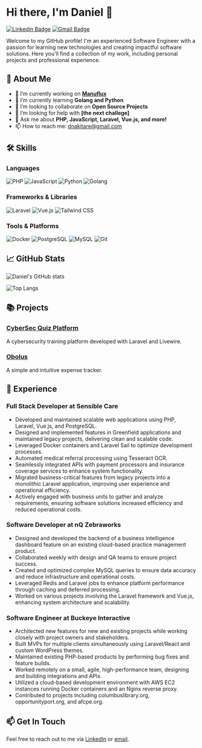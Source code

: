 # Hi there, I'm Daniel 👋

[![Linkedin Badge](https://img.shields.io/badge/-Daniel-blue?style=flat-square&logo=Linkedin&logoColor=white&link=https://www.linkedin.com/in/dnakitare/)](https://www.linkedin.com/in/dnakitare/)
[![Gmail Badge](https://img.shields.io/badge/-dnakitare@gmail.com-c14438?style=flat-square&logo=Gmail&logoColor=white&link=mailto:dnakitare@gmail.com)](mailto:dnakitare@gmail.com)

Welcome to my GitHub profile! I'm an experienced Software Engineer with a passion for learning new technologies and creating impactful software solutions. Here you'll find a collection of my work, including personal projects and professional experience.

## 🚀 About Me

- 🔭 I’m currently working on **[Manuflux](https://github.com/Dnakitare/task-app)**
- 🌱 I’m currently learning **Golang and Python**
- 👯 I’m looking to collaborate on **Open Source Projects**
- 🤔 I’m looking for help with **[the next challege]**
- 💬 Ask me about **PHP, JavaScript, Laravel, Vue.js, and more!**
- 📫 How to reach me: [dnakitare@gmail.com](mailto:dnakitare@gmail.com)

## 🛠️ Skills

### Languages

![PHP](https://img.shields.io/badge/-PHP-777BB4?style=flat&logo=php&logoColor=white)
![JavaScript](https://img.shields.io/badge/-JavaScript-F7DF1E?style=flat&logo=javascript&logoColor=black)
![Python](https://img.shields.io/badge/-Python-3776AB?style=flat&logo=python&logoColor=white)
![Golang](https://img.shields.io/badge/-Go-00ADD8?style=flat&logo=go&logoColor=white)

### Frameworks & Libraries

![Laravel](https://img.shields.io/badge/-Laravel-FF2D20?style=flat&logo=laravel&logoColor=white)
![Vue.js](https://img.shields.io/badge/-Vue.js-4FC08D?style=flat&logo=vue.js&logoColor=white)
![Tailwind CSS](https://img.shields.io/badge/-Tailwind%20CSS-38B2AC?style=flat&logo=tailwind-css&logoColor=white)

### Tools & Platforms

![Docker](https://img.shields.io/badge/-Docker-2496ED?style=flat&logo=docker&logoColor=white)
![PostgreSQL](https://img.shields.io/badge/-PostgreSQL-336791?style=flat&logo=postgresql&logoColor=white)
![MySQL](https://img.shields.io/badge/-MySQL-4479A1?style=flat&logo=mysql&logoColor=white)
![Git](https://img.shields.io/badge/-Git-F05032?style=flat&logo=git&logoColor=white)

## 📈 GitHub Stats

![Daniel's GitHub stats](https://github-readme-stats.vercel.app/api?username=Dnakitare&count_private=true&hide=stars,prs,issues,contribs&show_icons=true&theme=radical)

![Top Langs](https://github-readme-stats.vercel.app/api/top-langs/?username=Dnakitare&layout=compact&theme=radical)

## 📚 Projects

### [CyberSec Quiz Platform](https://github.com/Dnakitare/cybersec-quiz)

A cybersecurity training platform developed with Laravel and Livewire.

### [Obolus](https://github.com/Dnakitare/Obolus)

A simple and intuitive expense tracker.

## 💼 Experience

### Full Stack Developer at Sensible Care
- Developed and maintained scalable web applications using PHP, Laravel, Vue.js, and PostgreSQL.
-	Designed and implemented features in Greenfield applications and maintained legacy projects, delivering clean and scalable code.
-	Leveraged Docker containers and Laravel Sail to optimize development processes.
-	Automated medical referral processing using Tesseract OCR.
-	Seamlessly integrated APIs with payment processors and insurance coverage services to enhance system functionality.
-	Migrated business-critical features from legacy projects into a monolithic Laravel application, improving user experience and operational efficiency.
-	Actively engaged with business units to gather and analyze requirements, ensuring software solutions increased efficiency and reduced operational costs.

### Software Developer at nQ Zebraworks

-	Designed and developed the backend of a business intelligence dashboard feature on an existing cloud-based practice management product.
-	Collaborated weekly with design and QA teams to ensure project success.
-	Created and optimized complex MySQL queries to ensure data accuracy and reduce infrastructure and operational costs.
-	Leveraged Redis and Laravel jobs to enhance platform performance through caching and deferred processing.
-	Worked on various projects involving the Laravel framework and Vue.js, enhancing system architecture and scalability.

### Software Engineer at Buckeye Interactive
-	Architected new features for new and existing projects while working closely with project owners and stakeholders.
-	Built MVPs for multiple clients simultaneously using Laravel/React and custom WordPress themes.
-	Maintained existing PHP-based products by performing bug fixes and feature builds.
-	Worked remotely on a small, agile, high-performance team, designing and building integrations and APIs.
-	Utilized a cloud-based development environment with AWS EC2 instances running Docker containers and an Nginx reverse proxy.
-	Contributed to projects including columbuslibrary.org, opportunityport.org, and afcpe.org.

## 📫 Get In Touch

Feel free to reach out to me via [LinkedIn](https://www.linkedin.com/in/dnakitare/) or [email](mailto:dnakitare@gmail.com).
